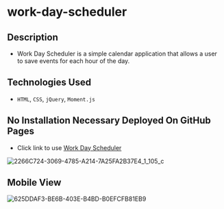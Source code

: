 # work-day-scheduler

## Description
* Work Day Scheduler is a simple calendar application that allows a user to save events for each hour of the day. 

## Technologies Used
* `HTML`, `CSS`, `jQuery`, `Moment.js`

## No Installation Necessary Deployed On GitHub Pages
* Click link to use  <a href="https://jsieler.github.io/work-day-schedule/">Work Day Scheduler</a> 

![2266C724-3069-4785-A214-7A25FA2B37E4_1_105_c](https://user-images.githubusercontent.com/80868375/132115486-ba4c23b2-7017-457c-9f2b-3e03bcf96d72.jpeg)
## Mobile View
![625DDAF3-BE6B-403E-B4BD-B0EFCFB81EB9](https://user-images.githubusercontent.com/80868375/132115488-a2907fc4-0cc6-4deb-811f-531e55924f5e.jpeg)
